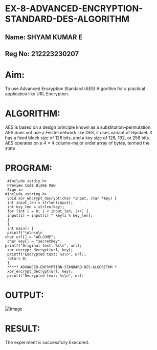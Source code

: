 # EX-8-ADVANCED-ENCRYPTION-STANDARD-DES-ALGORITHM
## Name: SHYAM KUMAR E
## Reg No: 212223230207
# Aim:
To use Advanced Encryption Standard (AES) Algorithm for a practical application like URL Encryption.

# ALGORITHM:
AES is based on a design principle known as a substitution–permutation.
AES does not use a Feistel network like DES, it uses variant of Rijndael.
It has a fixed block size of 128 bits, and a key size of 128, 192, or 256 bits.
AES operates on a 4 × 4 column-major order array of bytes, termed the state
# PROGRAM:
```
 #include <stdio.h>
 Preview Code Blame Raw
 Sign in
#include <string.h>
 void xor_encrypt_decrypt(char *input, char *key) {
 int input_len = strlen(input);
 int key_len = strlen(key);
 for (int i = 0; i < input_len; i++) {
 input[i] = input[i] ^ key[i % key_len];
 }
 }
 int main() {
 printf("\n\n\n\n      
char url[] = "WELCOME";
 char key[] = "secretkey"; 
printf("Original text: %s\n", url);
 xor_encrypt_decrypt(url, key);
 printf("Encrypted text: %s\n", url);
 return 0;
 }
 ***** ADVANCED-ENCRYPTION-STANDARD-DES-ALGORITHM *
 xor_encrypt_decrypt(url, key);
 printf("Decrypted text: %s\n", url)
```
# OUTPUT:
![image](https://github.com/user-attachments/assets/493173fb-1e6f-4b0b-9c96-f7231d3286b9)

# RESULT:
The experiment is successfully Executed.


